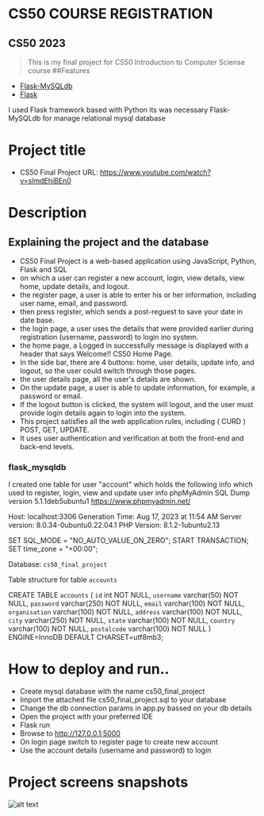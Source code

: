 
# CS50 COURSE REGISTRATION

## CS50 2023
>This is my final project for CS50 Introduction to Computer Sciense course
##Features

- [Flask-MySQLdb](https://pypi.org/project/Flask-MySQLdb/)
- [Flask](https://flask.palletsprojects.com/en/1.1.x/)


I used Flask framework based with Python
its was necessary Flask-MySQLdb for manage relational mysql database

# Project title
- CS50 Final Project URL: https://www.youtube.com/watch?v=slmdEhiBEn0

# Description

## Explaining the project and the database
- CS50 Final Project is a web-based application using JavaScript, Python, Flask and SQL
- on which a user can register a new account, login, view details, view home, update details, and logout.
- the register page, a user is able to enter his or her information, including user name, email, and password.
- then press register, which sends a post-reguest to save your date in date base.
- the login page, a user uses the details that were provided earlier during registration (username, password) to login ino system.
- the home page, a Logged in successfully message is displayed with a header that says Welcome!! CS50 Home Page.
- In the side bar, there are 4 buttons: home, user details, update info, and logout, so the user could switch through those pages.
- the user details page, all the user's details are shown.
- On the update page, a user is able to update information, for example, a password or email.
- If the logout button is clicked, the system will logout, and the user must provide login details again to login into the system.
- This project satisfies all the web application rules, including ( CURD ) POST, GET, UPDATE.
- It uses user authentication and verification at both the front-end and back-end levels.

### flask_mysqldb 
I created one table for user "account" which holds the following info which used to register, login, view and update user info
 phpMyAdmin SQL Dump
 version 5.1.1deb5ubuntu1
 https://www.phpmyadmin.net/
 
 Host: localhost:3306
 Generation Time: Aug 17, 2023 at 11:54 AM
 Server version: 8.0.34-0ubuntu0.22.04.1
PHP Version: 8.1.2-1ubuntu2.13

SET SQL_MODE = "NO_AUTO_VALUE_ON_ZERO";
START TRANSACTION;
SET time_zone = "+00:00";

Database: `cs50_final_project`


Table structure for table `accounts`


CREATE TABLE `accounts` (
  `id` int NOT NULL,
  `username` varchar(50) NOT NULL,
  `password` varchar(250) NOT NULL,
  `email` varchar(100) NOT NULL,
  `organisation` varchar(100) NOT NULL,
  `address` varchar(100) NOT NULL,
  `city` varchar(250) NOT NULL,
  `state` varchar(100) NOT NULL,
  `country` varchar(100) NOT NULL,
  `postalcode` varchar(100) NOT NULL
) ENGINE=InnoDB DEFAULT CHARSET=utf8mb3;


# How to deploy and run..
- Create mysql database with the name cs50_final_project
- Import the attached file cs50_final_project.sql to your database
- Change the db connection params in app.py bassed on your db details
- Open the project with your preferred IDE
- Flask run
- Browse to http://127.0.0.1:5000 
- On login page switch to register page to create new account
- Use the account details (username and password) to login


# Project screens snapshots

![alt text](https://github.com/mohamedfarog/cs50-final-project2023/sapshot/login.png?raw=true)
